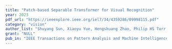 ```yaml
---
title: "Patch-based Separable Transformer for Visual Recognition"
year: 2023
pdf_url: "https://ieeexplore.ieee.org/iel7/34/4359286/09998115.pdf"
category: "vision"
author_list: "Shuyang Sun, Xiaoyu Yue, Hengshuang Zhao, Philip HS Torr, Song Ba"
grant: "NULL"
pub_in: "IEEE Transactions on Pattern Analysis and Machine Intelligence
---
```

